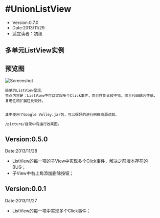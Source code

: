 ﻿#UnionListView
===============

* Version:0.7.0
* Date:2013/11/29
* 适宜读者：初级

## 多单元ListView实例
## 预览图
![Screenshot](https://raw.github.com/ruiyuLee/UnionListView/master/picture/device-01.png)

``` 介绍
简单的ListView呈现，
亮点内容是：ListView中可以实现多个Click事件，而且性能比较不错，而且代码耦合性低，复用性和扩展性比较好。


其中使用了Google Volley.jar包，可以很好的进行网络资源读取。

/picture/目录中有运行效果图。
``` 



## Version:0.5.0
Date:2013/11/28

* ListView的每一项的子View中实现多个Click事件，解决之前版本存在的BUG；
* 子View中右上角添加删除按钮；



## Version:0.0.1
Date:2013/11/27

* ListView的每一项中实现多个Click事件；
